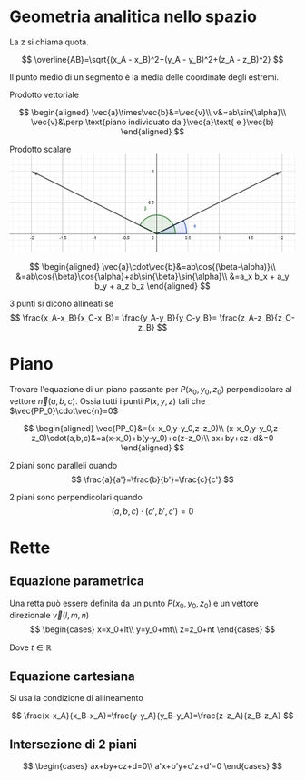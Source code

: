# Geometria analitica nello spazio
La z si chiama quota.

$$
\overline{AB}=\sqrt{(x_A - x_B)^2+(y_A - y_B)^2+(z_A - z_B)^2}
$$

Il punto medio di un segmento è la media delle coordinate degli estremi.

Prodotto vettoriale

$$
\begin{aligned}
\vec{a}\times\vec{b}&=\vec{v}\\
v&=ab\sin{\alpha}\\
\vec{v}&\perp \text{piano individuato da }\vec{a}\text{ e }\vec{b}
\end{aligned}
$$

Prodotto scalare
![](./images/prodottoScalare.PNG)

$$
\begin{aligned}
\vec{a}\cdot\vec{b}&=ab\cos{(\beta-\alpha)}\\
&=ab\cos{\beta}\cos{\alpha}+ab\sin{\beta}\sin{\alpha}\\
&=a_x b_x + a_y b_y + a_z b_z
\end{aligned}
$$


3 punti si dicono allineati se
$$
\frac{x_A-x_B}{x_C-x_B}=
\frac{y_A-y_B}{y_C-y_B}=
\frac{z_A-z_B}{z_C-z_B}
$$

# Piano
Trovare l'equazione di un piano passante per $P(x_0,y_0,z_0)$ perpendicolare al vettore $\vec{n}(a,b,c)$. Ossia tutti i punti $P(x,y,z)$ tali che $\vec{PP_0}\cdot\vec{n}=0$

$$
\begin{aligned}
\vec{PP_0}&=(x-x_0,y-y_0,z-z_0)\\
(x-x_0,y-y_0,z-z_0)\cdot(a,b,c)&=a(x-x_0)+b(y-y_0)+c(z-z_0)\\
ax+by+cz+d&=0
\end{aligned}
$$

2 piani sono paralleli quando
$$
\frac{a}{a'}=\frac{b}{b'}=\frac{c}{c'}
$$

2 piani sono perpendicolari quando
$$
(a,b,c)\cdot(a',b',c')=0
$$

# Rette
## Equazione parametrica
Una retta può essere definita da un punto $P(x_0,y_0,z_0)$ e un vettore direzionale $\vec{v}(l,m,n)$
$$
\begin{cases}
x=x_0+lt\\
y=y_0+mt\\
z=z_0+nt
\end{cases}
$$

Dove $t\in \mathbb{R}$

## Equazione cartesiana
Si usa la condizione di allineamento

$$
\frac{x-x_A}{x_B-x_A}=\frac{y-y_A}{y_B-y_A}=\frac{z-z_A}{z_B-z_A}
$$

## Intersezione di 2 piani
$$
\begin{cases}
ax+by+cz+d=0\\
a'x+b'y+c'z+d'=0
\end{cases}
$$